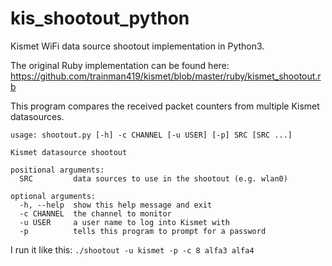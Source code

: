 # kis_shootout_python
Kismet WiFi data source shootout implementation in Python3.

The original Ruby implementation can be found here: https://github.com/trainman419/kismet/blob/master/ruby/kismet_shootout.rb

This program compares the received packet counters from multiple Kismet datasources.

```
usage: shootout.py [-h] -c CHANNEL [-u USER] [-p] SRC [SRC ...]

Kismet datasource shootout

positional arguments:
  SRC         data sources to use in the shootout (e.g. wlan0)

optional arguments:
  -h, --help  show this help message and exit
  -c CHANNEL  the channel to monitor
  -u USER     a user name to log into Kismet with
  -p          tells this program to prompt for a password
```

I run it like this: `./shootout -u kismet -p -c 8 alfa3 alfa4`
